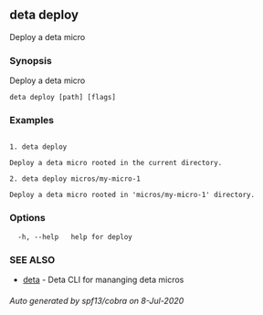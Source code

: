## deta deploy

Deploy a deta micro

### Synopsis

Deploy a deta micro

```
deta deploy [path] [flags]
```

### Examples

```

1. deta deploy

Deploy a deta micro rooted in the current directory.

2. deta deploy micros/my-micro-1

Deploy a deta micro rooted in 'micros/my-micro-1' directory.
```

### Options

```
  -h, --help   help for deploy
```

### SEE ALSO

* [deta](deta.md)	 - Deta CLI for mananging deta micros

###### Auto generated by spf13/cobra on 8-Jul-2020
